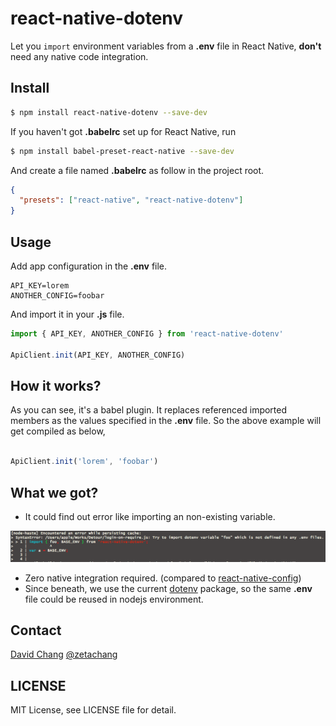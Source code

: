 # react-native-dotenv

Let you `import` environment variables from a **.env** file in React Native, **don't** need any native code integration.

## Install

```sh
$ npm install react-native-dotenv --save-dev
```

If you haven't got **.babelrc** set up for React Native, run

```sh
$ npm install babel-preset-react-native --save-dev
```

And create a file named **.babelrc** as follow in the project root.

```json
{
  "presets": ["react-native", "react-native-dotenv"]
}
```

## Usage

Add app configuration in the **.env** file.

```
API_KEY=lorem
ANOTHER_CONFIG=foobar
```

And import it in your **.js** file.

```js
import { API_KEY, ANOTHER_CONFIG } from 'react-native-dotenv'

ApiClient.init(API_KEY, ANOTHER_CONFIG)
```

## How it works?

As you can see, it's a babel plugin. It replaces referenced imported members as the values specified in the **.env** file. So the above example will get compiled as below,

```js

ApiClient.init('lorem', 'foobar')
```

## What we got?

* It could find out error like importing an non-existing variable.

![](error.png)

* Zero native integration required. (compared to [react-native-config](https://github.com/luggit/react-native-config))
* Since beneath, we use the current [dotenv](https://www.npmjs.com/package/dotenv) package, so the same **.env** file could be reused in nodejs environment.

## Contact

[David Chang](http://github.com/zetachang)
[@zetachang](https://twitter.com/zetachang)

## LICENSE

MIT License, see LICENSE file for detail.
